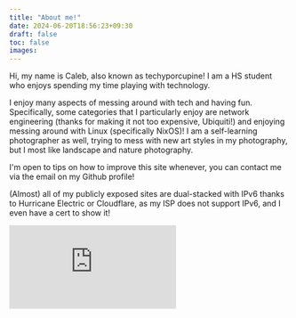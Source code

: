 ```yaml
---
title: "About me!"
date: 2024-06-20T18:56:23+09:30
draft: false
toc: false
images:
---
```

Hi, my name is Caleb, also known as techyporcupine! I am a HS student who enjoys spending my time playing with technology. 

I enjoy many aspects of messing around with tech and having fun. Specifically, some categories that I particularly enjoy are network engineering (thanks for making it not too expensive, Ubiquiti!) and enjoying messing around with Linux (specifically NixOS)! I am a self-learning photographer as well, trying to mess with new art styles in my photography, but I most like landscape and nature photography.

I'm open to tips on how to improve this site whenever, you can contact me via the email on my Github profile!

(Almost) all of my publicly exposed sites are dual-stacked with IPv6 thanks to Hurricane Electric or Cloudflare, as my ISP does not support IPv6, and I even have a cert to show it!

![techyporcupine Sage HE badge](https://ipv6.he.net/certification/create_badge.php?pass_name=techyporcupine&badge=2)